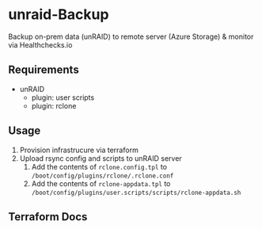 # unraid-Backup
Backup on-prem data (unRAID) to remote server (Azure Storage) & monitor via Healthchecks.io

## Requirements
- unRAID
  - plugin: user scripts
  - plugin: rclone

## Usage
1. Provision infrastrucure via terraform
2. Upload rsync config and scripts to unRAID server
   1. Add the contents of `rclone.config.tpl` to `/boot/config/plugins/rclone/.rclone.conf`
   2. Add the contents of `rclone-appdata.tpl` to `/boot/config/plugins/user.scripts/scripts/rclone-appdata.sh`

## Terraform Docs
<!-- BEGINNING OF PRE-COMMIT-TERRAFORM DOCS HOOK -->

<!-- END OF PRE-COMMIT-TERRAFORM DOCS HOOK -->
